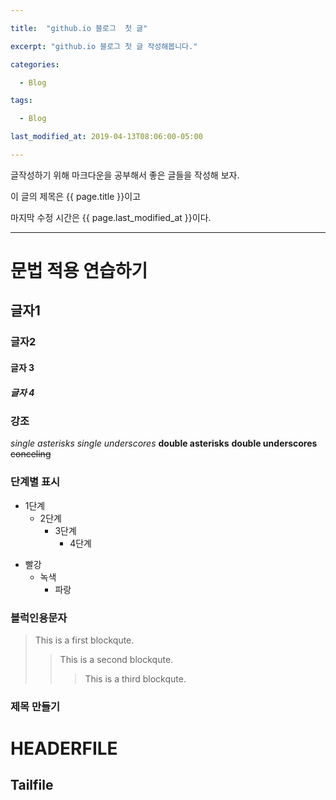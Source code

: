 ```yaml
---

title:  "github.io 블로그  첫 글"

excerpt: "github.io 블로그 첫 글 작성해봅니다."

categories:

  - Blog

tags:

  - Blog

last_modified_at: 2019-04-13T08:06:00-05:00

---
```


글작성하기 위해 마크다운을 공부해서 
좋은 글들을 작성해 보자.

이 글의 제목은 {{ page.title }}이고

마지막 수정 시간은 {{ page.last_modified_at }}이다.


---
# 문법 적용 연습하기
## 글자1
### 글자2
#### 글자 3
##### 글자 4

### 강조
*single asterisks*
_single underscores_
**double asterisks**
__double underscores__
~~conceling~~

### 단계별 표시

* 1단계
  - 2단계
    + 3단계
      + 4단계

- 빨강
  - 녹색
    - 파랑


### 블럭인용문자

> This is a first blockqute.
>	> This is a second blockqute.
>	>	> This is a third blockqute.

### 제목 만들기

HEADERFILE
=======

Tailfile
-------
